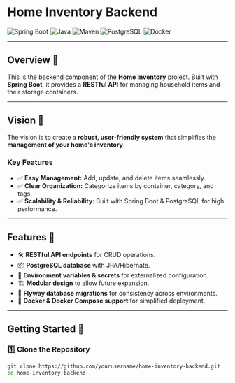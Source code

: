 # Home Inventory Backend

![Spring Boot](https://img.shields.io/badge/Spring_Boot-6DB33F?style=for-the-badge&logo=springboot&logoColor=white)
![Java](https://img.shields.io/badge/Java-007396?style=for-the-badge&logo=java&logoColor=white)
![Maven](https://img.shields.io/badge/Maven-C71A36?style=for-the-badge&logo=apachemaven&logoColor=white)
![PostgreSQL](https://img.shields.io/badge/PostgreSQL-336791?style=for-the-badge&logo=postgresql&logoColor=white)
![Docker](https://img.shields.io/badge/Docker-2496ED?style=for-the-badge&logo=docker&logoColor=white)

---

## **Overview 📖**
This is the backend component of the **Home Inventory** project. Built with **Spring Boot**, it provides a **RESTful API** for managing household items and their storage containers.

---

## **Vision 🚀**
The vision is to create a **robust, user-friendly system** that simplifies the **management of your home's inventory**.

### **Key Features**
- ✅ **Easy Management:** Add, update, and delete items seamlessly.
- ✅ **Clear Organization:** Categorize items by container, category, and tags.
- ✅ **Scalability & Reliability:** Built with Spring Boot & PostgreSQL for high performance.

---

## **Features 🔧**
- 🛠 **RESTful API endpoints** for CRUD operations.
- 📦 **PostgreSQL database** with JPA/Hibernate.
- 🔑 **Environment variables & secrets** for externalized configuration.
- 🏗 **Modular design** to allow future expansion.
- 📄 **Flyway database migrations** for consistency across environments.
- 🐳 **Docker & Docker Compose support** for simplified deployment.

---

## **Getting Started 🚀**

### **1️⃣ Clone the Repository**
```bash
git clone https://github.com/yourusername/home-inventory-backend.git
cd home-inventory-backend